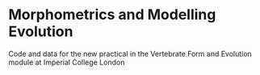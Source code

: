 # Morphometrics and Modelling Evolution
Code and data for the new practical in the Vertebrate Form and Evolution module at Imperial College London
